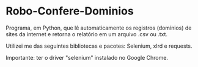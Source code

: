 # Robo-Confere-Dominios
Programa, em Python, que lê automaticamente os registros (domínios) de sites da internet e retorna o relatório em um arquivo .csv ou .txt.

Utilizei me das seguintes bibliotecas e pacotes:
Selenium, xlrd e requests.

Importante: ter o driver "selenium" instalado no Google Chrome.
